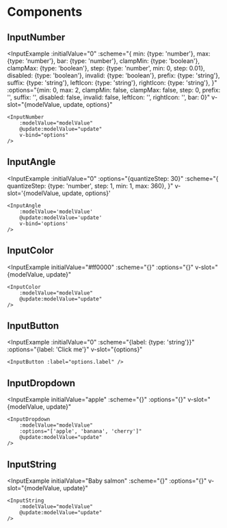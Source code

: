 <MultiSelectPopup />

# Components

## InputNumber

<InputExample
	:initialValue="0"
	:scheme="{
		min: {type: 'number'},
		max: {type: 'number'},
		bar: {type: 'number'},
		clampMin: {type: 'boolean'},
		clampMax: {type: 'boolean'},
		step: {type: 'number', min: 0, step: 0.01},
		disabled: {type: 'boolean'},
		invalid: {type: 'boolean'},
		prefix: {type: 'string'},
		suffix: {type: 'string'},
		leftIcon: {type: 'string'},
		rightIcon: {type: 'string'},
	}"
	:options="{min: 0, max: 2, clampMin: false, clampMax: false, step: 0, prefix: '', suffix: '', disabled: false, invalid: false, leftIcon: '', rightIcon: '', bar: 0}"
	v-slot="{modelValue, update, options}"
>
	<InputNumber
		:modelValue="modelValue"
		@update:modelValue="update"
		v-bind="options"
	/>
</InputExample>

## InputAngle

<InputExample
	:initialValue="0"
	:options="{quantizeStep: 30}"
	:scheme="{
		quantizeStep: {type: 'number', step: 1, min: 1, max: 360},
	}"
	v-slot='{modelValue, update, options}'
>
	<InputAngle
		:modelValue='modelValue'
		@update:modelValue='update'
		v-bind='options'
	/>
</InputExample>

## InputColor

<InputExample
	initialValue="#ff0000"
	:scheme="{}"
	:options="{}"
	v-slot="{modelValue, update}"
>
	<InputColor
		:modelValue="modelValue"
		@update:modelValue="update"
	/>
</InputExample>

## InputButton

<InputExample
	:initialValue="0"
	:scheme="{label: {type: 'string'}}"
	:options="{label: 'Click me'}"
	v-slot="{options}"
>
	<InputButton :label="options.label" />
</InputExample>

## InputDropdown

<InputExample
	initialValue="apple"
	:scheme="{}"
	:options="{}"
	v-slot="{modelValue, update}"
>
	<InputDropdown
		:modelValue="modelValue"
		:options="['apple', 'banana', 'cherry']"
		@update:modelValue="update"
	/>
</InputExample>

## InputString

<InputExample
	initialValue="Baby salmon"
	:scheme="{}"
	:options="{}"
	v-slot="{modelValue, update}"
>
	<InputString
		:modelValue="modelValue"
		@update:modelValue="update"
	/>
</InputExample>